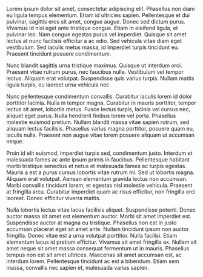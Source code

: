 Lorem ipsum dolor sit amet, consectetur adipiscing elit. Phasellus non diam eu ligula tempus elementum. Etiam id ultricies sapien. Pellentesque et dui pulvinar, sagittis eros sit amet, congue augue. Donec sed dictum purus. Vivamus id nisi eget ante tristique congue. Etiam in eleifend ligula, et pulvinar leo. Nam congue egestas purus vel imperdiet. Quisque sit amet lectus at nunc facilisis efficitur a ac odio. Sed vehicula vitae diam eget vestibulum. Sed iaculis metus massa, id imperdiet turpis tincidunt eu. Praesent tincidunt posuere condimentum.

Nunc blandit sagittis urna tristique maximus. Quisque ut interdum orci. Praesent vitae rutrum purus, nec faucibus nulla. Vestibulum vel tempor lectus. Aliquam erat volutpat. Suspendisse quis varius turpis. Nullam mattis ligula turpis, eu laoreet urna vehicula nec.

Nunc pellentesque condimentum convallis. Curabitur iaculis lorem id dolor porttitor lacinia. Nulla in tempor magna. Curabitur in mauris porttitor, tempor lectus sit amet, lobortis metus. Fusce lectus turpis, lacinia vel cursus nec, aliquet eget purus. Nulla hendrerit finibus lorem vel porta. Phasellus molestie euismod pretium. Nullam blandit massa vitae sapien rutrum, sed aliquam lectus facilisis. Phasellus varius magna porttitor, posuere quam eu, iaculis nulla. Praesent non augue vitae lorem posuere aliquam ut accumsan neque.

Proin id elit euismod, imperdiet turpis sed, condimentum justo. Interdum et malesuada fames ac ante ipsum primis in faucibus. Pellentesque habitant morbi tristique senectus et netus et malesuada fames ac turpis egestas. Mauris a est a purus cursus lobortis vitae rutrum mi. Sed ut lobortis magna. Aliquam erat volutpat. Aenean elementum gravida lectus non accumsan. Morbi convallis tincidunt lorem, et egestas nisl molestie vehicula. Praesent at fringilla arcu. Curabitur imperdiet quam ac risus efficitur, non fringilla orci laoreet. Donec efficitur viverra mattis.

Nulla lobortis lectus vitae lacus facilisis aliquet. Suspendisse potenti. Donec auctor massa sit amet est elementum auctor. Morbi sit amet imperdiet est. Suspendisse auctor at magna eu tristique. Phasellus non est in justo accumsan placerat eget sit amet ante. Nullam tincidunt ipsum non auctor fringilla. Donec vitae est a urna volutpat porttitor. Nulla facilisi. Etiam elementum lacus id pretium efficitur. Vivamus sit amet fringilla ex. Nullam sit amet neque sit amet massa consequat fermentum ut in mauris. Phasellus tempus non est sit amet ultrices. Maecenas sit amet accumsan est, ac interdum lorem. Pellentesque tincidunt ac est a bibendum. Etiam sem massa, convallis nec sapien et, malesuada varius sapien.